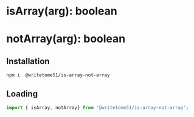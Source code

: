 # isArray(arg): boolean

# notArray(arg): boolean


## Installation
`npm i  @writetome51/is-array-not-array`

## Loading
```js
import { isArray, notArray} from '@writetome51/is-array-not-array';
```
